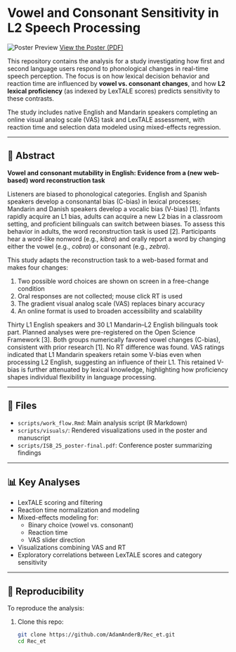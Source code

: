 # Vowel and Consonant Sensitivity in L2 Speech Processing

![Poster Preview](ISB_25_poster-final)
[View the Poster (PDF)](ISB_25_poster-final.pdf)


This repository contains the analysis for a study investigating how first and second language users respond to phonological changes in real-time speech perception. The focus is on how lexical decision behavior and reaction time are influenced by **vowel vs. consonant changes**, and how **L2 lexical proficiency** (as indexed by LexTALE scores) predicts sensitivity to these contrasts.

The study includes native English and Mandarin speakers completing an online visual analog scale (VAS) task and LexTALE assessment, with reaction time and selection data modeled using mixed-effects regression.

---

## 📝 Abstract

**Vowel and consonant mutability in English: Evidence from a (new web-based) word reconstruction task**

Listeners are biased to phonological categories. English and Spanish speakers develop a consonantal bias (C-bias) in lexical processes; Mandarin and Danish speakers develop a vocalic bias (V-bias) [1]. Infants rapidly acquire an L1 bias, adults can acquire a new L2 bias in a classroom setting, and proficient bilinguals can switch between biases. To assess this behavior in adults, the word reconstruction task is used [2]. Participants hear a word-like nonword (e.g., *kibra*) and orally report a word by changing either the vowel (e.g., *cobra*) or consonant (e.g., *zebra*).

This study adapts the reconstruction task to a web-based format and makes four changes:  
1. Two possible word choices are shown on screen in a free-change condition  
2. Oral responses are not collected; mouse click RT is used  
3. The gradient visual analog scale (VAS) replaces binary accuracy  
4. An online format is used to broaden accessibility and scalability  

Thirty L1 English speakers and 30 L1 Mandarin–L2 English bilinguals took part. Planned analyses were pre-registered on the Open Science Framework [3]. Both groups numerically favored vowel changes (C-bias), consistent with prior research [1]. No RT difference was found. VAS ratings indicated that L1 Mandarin speakers retain some V-bias even when processing L2 English, suggesting an influence of their L1. This retained V-bias is further attenuated by lexical knowledge, highlighting how proficiency shapes individual flexibility in language processing.

---

## 📂 Files

- `scripts/work_flow.Rmd`: Main analysis script (R Markdown)
- `scripts/visuals/`: Rendered visualizations used in the poster and manuscript
- `scripts/ISB_25_poster-final.pdf`: Conference poster summarizing findings

---

## 📊 Key Analyses

- LexTALE scoring and filtering
- Reaction time normalization and modeling
- Mixed-effects modeling for:
  - Binary choice (vowel vs. consonant)
  - Reaction time
  - VAS slider direction
- Visualizations combining VAS and RT
- Exploratory correlations between LexTALE scores and category sensitivity

---

## 🔄 Reproducibility

To reproduce the analysis:

1. Clone this repo:
   ```bash
   git clone https://github.com/AdamAnderB/Rec_et.git
   cd Rec_et
